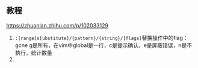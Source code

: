 ## 教程

https://zhuanlan.zhihu.com/p/102033129
1. `:[range]s[ubstitute]/{pattern}/{string}/[flags]`替换操作中的flag： gcne g是所有，在vim中global是一行，c是提示确认，e是屏蔽错误，n是不执行，统计数量
2. 
